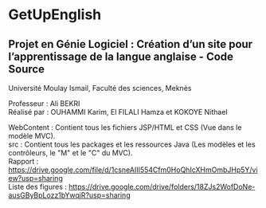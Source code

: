# GetUpEnglish
Projet en Génie Logiciel : Création d’un site pour l’apprentissage de la langue anglaise - Code Source
---------------
Université Moulay Ismail, Faculté des sciences, Meknès

Professeur : Ali BEKRI  
Réalisé par : OUHAMMI Karim, El FILALI Hamza et KOKOYE Nithael

WebContent : Contient tous les fichiers JSP/HTML et CSS (Vue dans le modèle MVC).  
src : Contient tous les packages et  les ressources Java (Les modèles et les contrôleurs, le "M" et le "C" du MVC).  
Rapport : https://drive.google.com/file/d/1csneAIII554Cfm0HoQhIcXHmOmbJHp5Y/view?usp=sharing  
Liste des figures : https://drive.google.com/drive/folders/18ZJs2WofDoNe-ausGByBpLozz1bYwqjR?usp=sharing  

